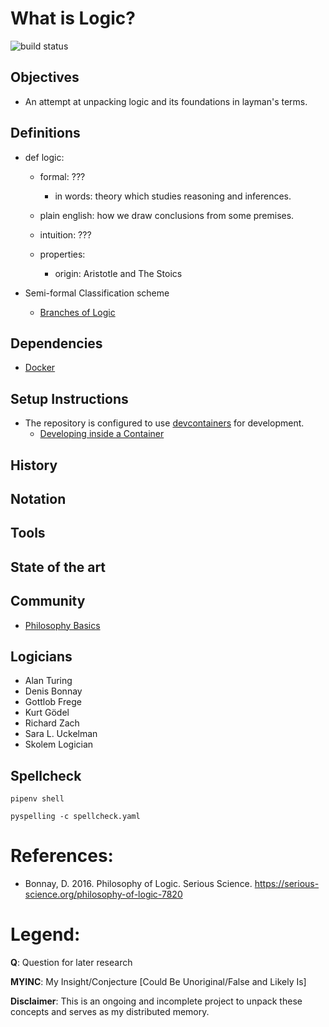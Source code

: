 # What is Logic?
![build status](https://github.com/praisetompane/logic/actions/workflows/logic.yaml/badge.svg) <br>

## Objectives
- An attempt at unpacking logic and its foundations in layman's terms.

## Definitions
- def logic: 
    - formal: ???
        - in words: theory which studies reasoning and inferences. 

    - plain english: how we draw conclusions from some premises.

    - intuition: ???

    - properties:
        - origin: Aristotle and The Stoics

- Semi-formal Classification scheme
  - [Branches of Logic](https://en.wikipedia.org/wiki/Outline_of_logic#Branches_of_logic)

## Dependencies
- [Docker](https://docs.docker.com/get-started/)

## Setup Instructions
- The repository is configured to use [devcontainers](https://containers.dev) for development.
    - [Developing inside a Container](https://code.visualstudio.com/docs/devcontainers/containers)

## History

## Notation

## Tools

## State of the art

## Community
- [Philosophy Basics](https://www.philosophybasics.com/branch_logic.html)

## Logicians
- Alan Turing
- Denis Bonnay
- Gottlob Frege
- Kurt Gödel
- Richard Zach
- Sara L. Uckelman
- Skolem Logician

## Spellcheck
```shell
pipenv shell
```

```shell
pyspelling -c spellcheck.yaml
```

# References: 
- Bonnay, D. 2016. Philosophy of Logic. Serious Science. https://serious-science.org/philosophy-of-logic-7820

# Legend:
**Q**: Question for later research

**MYINC**: My Insight/Conjecture [Could Be Unoriginal/False and Likely Is]

**Disclaimer**: This is an ongoing and incomplete project to unpack these concepts and serves as my distributed memory.
